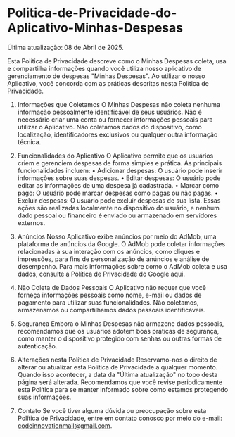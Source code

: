 # Politica-de-Privacidade-do-Aplicativo-Minhas-Despesas

Última atualização: 08 de Abril de 2025.

Esta Política de Privacidade descreve como o Minhas Despesas coleta, usa e compartilha informações quando você utiliza nosso aplicativo de gerenciamento de despesas "Minhas Despesas". Ao utilizar o nosso Aplicativo, você concorda com as práticas descritas nesta Política de Privacidade.

1. Informações que Coletamos
O Minhas Despesas não coleta nenhuma informação pessoalmente identificável de seus usuários. Não é necessário criar uma conta ou fornecer informações pessoais para utilizar o Aplicativo.
Não coletamos dados do dispositivo, como localização, identificadores exclusivos ou qualquer outra informação técnica.

2. Funcionalidades do Aplicativo
O Aplicativo permite que os usuários criem e gerenciem despesas de forma simples e prática. As principais funcionalidades incluem:
    • Adicionar despesas: O usuário pode inserir informações sobre suas despesas.
    • Editar despesas: O usuário pode editar as informações de uma despesa já cadastrada.
    • Marcar como pago: O usuário pode marcar despesas como pagas ou não pagas.
    • Excluir despesas: O usuário pode excluir despesas de sua lista.
Essas ações são realizadas localmente no dispositivo do usuário, e nenhum dado pessoal ou financeiro é enviado ou armazenado em servidores externos.

3. Anúncios
Nosso Aplicativo exibe anúncios por meio do AdMob, uma plataforma de anúncios da Google. O AdMob pode coletar informações relacionadas à sua interação com os anúncios, como cliques e impressões, para fins de personalização de anúncios e análise de desempenho.
Para mais informações sobre como o AdMob coleta e usa dados, consulte a Política de Privacidade do Google aqui.

4. Não Coleta de Dados Pessoais
O Aplicativo não requer que você forneça informações pessoais como nome, e-mail ou dados de pagamento para utilizar suas funcionalidades. Não coletamos, armazenamos ou compartilhamos dados pessoais identificáveis.

5. Segurança
Embora o Minhas Despesas não armazene dados pessoais, recomendamos que os usuários adotem boas práticas de segurança, como manter o dispositivo protegido com senhas ou outras formas de autenticação.

6. Alterações nesta Política de Privacidade
Reservamo-nos o direito de alterar ou atualizar esta Política de Privacidade a qualquer momento. Quando isso acontecer, a data da "Última atualização" no topo desta página será alterada. Recomendamos que você revise periodicamente esta Política para se manter informado sobre como estamos protegendo suas informações.

7. Contato
Se você tiver alguma dúvida ou preocupação sobre esta Política de Privacidade, entre em contato conosco por meio do e-mail: codeinnovationmail@gmail.com.

